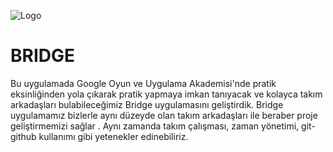 
![Logo](http://webdelist.com/wp-content/uploads/2023/04/1.png)

    
# BRIDGE

Bu uygulamada Google Oyun ve Uygulama Akademisi'nde pratik eksinliğinden yola çıkarak pratik yapmaya imkan tanıyacak ve kolayca takım arkadaşları bulabileceğimiz  Bridge uygulamasını geliştirdik. Bridge uygulamamız bizlerle aynı düzeyde olan takım arkadaşları ile beraber proje geliştirmemizi sağlar . Aynı zamanda takım çalışması, zaman yönetimi, git-github kullanımı gibi yetenekler edinebiliriz. 

